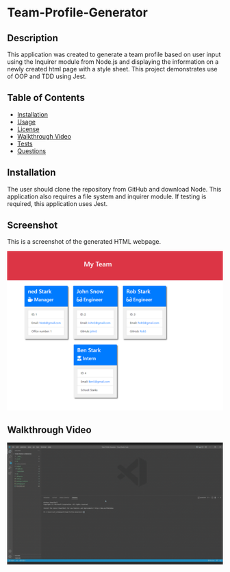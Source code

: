 # Team-Profile-Generator
## Description 
This application was created to generate a team profile based on user input using the Inquirer module from Node.js and displaying the information on a newly created html page with a style sheet. This project demonstrates use of OOP and TDD using Jest. 

## Table of Contents

* [Installation](#installation)
* [Usage](#usage)
* [License](#license)
* [Walkthrough Video](#walkthrough-video)
* [Tests](#tests)
* [Questions](#questions)


## Installation 
The user should clone the repository from GitHub and download Node. This application also requires a file system and inquirer module. If testing is required, this application uses Jest. 

## Screenshot
This is a screenshot of the generated HTML webpage.

![Team Generator HTML Webpage Screenshot](./assets/Screenshot.png)

## Walkthrough Video

![Team Generator Walkthrough Video](./assets/Gif.gif)